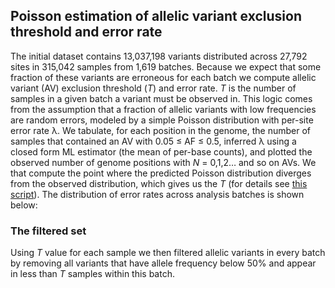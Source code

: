 
## Poisson estimation of allelic variant exclusion threshold and error rate


The initial dataset contains 13,037,198 variants distributed across 27,792 sites in 315,042 samples from 1,619 batches. Because we expect that some fraction of these variants are erroneous for each batch we compute allelic variant (AV) exclusion threshold (*T*) and error rate. *T* is the number of samples in a given batch a variant must be observed in. This logic comes from the assumption that a fraction of allelic variants with low frequencies are random errors, modeled by a simple Poisson distribution with per-site error rate λ. We tabulate, for each position in the genome, the number of samples that contained an AV with 0.05 ≤ AF ≤ 0.5, inferred λ using a closed form ML estimator (the mean of per-base counts), and plotted the observed number of genome positions with *N* = 0,1,2… and so on AVs.  We that compute the point where the predicted Poisson distribution diverges from the observed distribution, which gives us the *T* (for details see [this script](https://github.com/usegalaxy-eu/ena-cog-uk-wfs/blob/aggregate-observable-data/aggregator.py)). The distribution of error rates across analysis batches is shown below:

<div class="shadow-sm p-3 mb-5 bg-light rounded" align="center">
  <vega-embed spec="https://raw.githubusercontent.com/galaxyproject/SARS-CoV-2/master/data/ipynb/graphs/poisson.json"/>
</div> 

### The filtered set

Using *T* value for each sample we then filtered allelic variants in every batch by removing all variants that have allele frequency below 50% and appear in less than *T* samples within this batch. 

